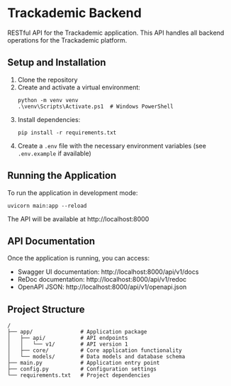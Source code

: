 # Trackademic Backend

RESTful API for the Trackademic application. This API handles all backend operations for the Trackademic platform.

## Setup and Installation

1. Clone the repository
2. Create and activate a virtual environment:
   ```
   python -m venv venv
   .\venv\Scripts\Activate.ps1  # Windows PowerShell
   ```
3. Install dependencies:
   ```
   pip install -r requirements.txt
   ```
4. Create a `.env` file with the necessary environment variables (see `.env.example` if available)

## Running the Application

To run the application in development mode:

```
uvicorn main:app --reload
```

The API will be available at http://localhost:8000

## API Documentation

Once the application is running, you can access:
- Swagger UI documentation: http://localhost:8000/api/v1/docs
- ReDoc documentation: http://localhost:8000/api/v1/redoc
- OpenAPI JSON: http://localhost:8000/api/v1/openapi.json

## Project Structure

```
/
├── app/               # Application package
│   ├── api/           # API endpoints
│   │   └── v1/        # API version 1
│   ├── core/          # Core application functionality
│   └── models/        # Data models and database schema
├── main.py            # Application entry point
├── config.py          # Configuration settings
└── requirements.txt   # Project dependencies
```
